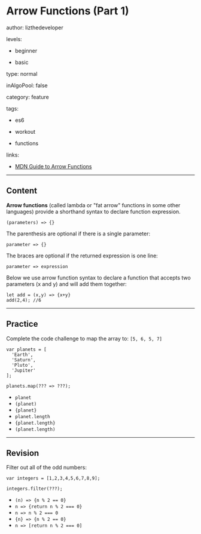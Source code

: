 # Arrow Functions (Part 1)
author: lizthedeveloper

levels:

  - beginner

  - basic

type: normal

inAlgoPool: false

category: feature

tags:

  - es6

  - workout

  - functions

links:

- [MDN Guide to Arrow Functions](https://developer.mozilla.org/en-US/docs/Web/JavaScript/Reference/Functions/Arrow_functions)

---
## Content

**Arrow functions** (called lambda or "fat arrow" functions in some other languages) provide a shorthand syntax to declare function expression.

```
(parameters) => {}
```

The parenthesis are optional if there is a single parameter:

```
parameter => {}
```

The braces are optional if the returned expression is one line:

```
parameter => expression
```

Below we use arrow function syntax to declare a function that accepts two parameters (x and y) and will add them together:

```
let add = (x,y) => {x+y}
add(2,4); //6
```

---
## Practice

Complete the code challenge to map the array to: `[5, 6, 5, 7]`
```
var planets = [
  'Earth',
  'Saturn',
  'Pluto',
  'Jupiter'
];

planets.map(??? => ???);
```
* `planet`
* `(planet)`
* `{planet}`
* `planet.length`
* `{planet.length}`
* `(planet.length)`

---
## Revision

Filter out all of the odd numbers:

```
var integers = [1,2,3,4,5,6,7,8,9];

integers.filter(???);
```

* `(n) => {n % 2 == 0}`
* `n => {return n % 2 === 0}`
* `n => n % 2 === 0`
* `{n} => {n % 2 == 0}`
* `n => [return n % 2 === 0]`
